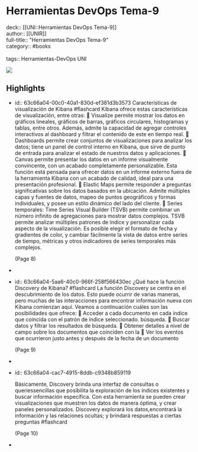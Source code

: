 # Herramientas DevOps Tema-9

deck:: [[UNI::Herramientas DevOps Tema-9]]\
author:: [[UNIR]]\
full-title:: "Herramientas DevOps Tema-9"\
category:: #books\
\
tags:: Herramientas-DevOps UNI  

![](https://readwise-assets.s3.amazonaws.com/media/uploaded_book_covers/profile_22942/4c629768-b944-4924-8ad9-836efdaa8440.png)
## Highlights
- id:: 63c66a04-00c0-40a1-830d-ef381d3b3573
   Características de visualización de Kibana #flashcard 
    Kibana ofrece estas características de visualización, entre otras:  Visualize permite mostrar los datos en gráficos lineales, gráficos de barras, gráficos circulares, histogramas y tablas, entre otros. Además, admite la capacidad de agregar controles interactivos al dashboard y filtrar el contenido de este en tiempo real.  Dashboards permite crear conjuntos de visualizaciones para analizar los datos; tiene un panel de control interno en Kibana, que sirve de punto de entrada para analizar el estado de nuestros datos y aplicaciones.  Canvas permite presentar los datos en un informe visualmente convincente, con un acabado completamente personalizable. Esta función está pensada para ofrecer datos en un informe externo fuera de la herramienta Kibana con un acabado de calidad, ideal para una presentación profesional.  Elastic Maps permite responder a preguntas significativas sobre los datos basados en la ubicación. Admite múltiples capas y fuentes de datos, mapeo de puntos geográficos y formas individuales, y posee un estilo dinámico del lado del cliente.  Series temporales: Time Series Visual Builder (TSVB) permite combinar un número infinito de agregaciones para mostrar datos complejos. TSVB permite analizar múltiples patrones de índice y personalizar cada aspecto de la visualización. Es posible elegir el formato de fecha y gradientes de color, y cambiar fácilmente la vista de datos entre series de tiempo, métricas y otros indicadores de series temporales más complejos.
  
     (Page 8)
-
- id:: 63c66a04-5aa6-40c0-966f-258f566430ec
   ¿Qué hace la función Discovery de Kibana? #flashcard 
    La función Discovery se centra en el descubrimiento de los datos. Esto puede ocurrir de varias maneras, pero muchas de las interacciones para encontrar información nueva con Kibana comienzan aquí. Veamos a continuación cuáles son las posibilidades que ofrece:  Acceder a cada documento en cada índice que coincida con el patrón de índice seleccionado. búsqueda.  Buscar datos y filtrar los resultados de búsqueda.  Obtener detalles a nivel de campo sobre los documentos que coinciden con la  Ver los eventos que ocurrieron justo antes y después de la fecha de un documento
  
     (Page 9)
-
- id:: 63c66a04-cac7-4915-8ddb-c9348b859119
  
  Básicamente, Discovery brinda una interfaz de consultas o queriessencillas que posibilita la exploración de los índices existentes y buscar información específica. Con esta herramienta se pueden crear visualizaciones que muestren los datos de manera óptima, y crear paneles personalizados. Discovery explorará los datos,encontrará la información y las relaciones ocultas; y brindará respuestas a ciertas preguntas #flashcard 
  
  
     (Page 10)
-